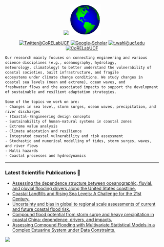  <p align="center">
<img src="https://user-images.githubusercontent.com/15319503/143174853-2bed07a5-aaf0-49b9-aa10-011a387f151d.png" /> 
 <img src="https://github.com/benyou1969/benyou1969/blob/master/globe.gif?raw=true" width="100px"/>
 
</p>


 <p align="center">
  <a href="https://twitter.com/CoRELabUCF"><img src="https://img.shields.io/badge/twitter-%231DA1F2.svg?&style=for-the-badge&logo=twitter&logoColor=white" alt="Twitter@CoRELabUCF"></a>
  <a href="https://scholar.google.com/citations?user=kVuxHc0AAAAJ"><img src="https://img.shields.io/badge/Google-Scholar-%230077B5.svg?&style=for-the-badge&logo=Google-Scholar&logoColor=white" alt="Google-Scholar"></a>
  <a href="mailto:t.wahl@ucf.edu"><img src="https://img.shields.io/badge/email-D14836?&style=for-the-badge&logo=gmail&logoColor=white" alt="t.wahl@ucf.edu"></a>
 <a href="https://core-lab.weebly.com/"><img src="https://img.shields.io/badge/CoRE Lab Website%20-%2302569B.svg?&style=for-the-badge&logo=WordPress&logoColor=white" alt="CoRELabUCF"></a>
</p>

```
Our research mainly focuses on connecting engineering and various science disciplines (e.g., oceanography, hydrology, 
meteorology, climatology) to better understand the vulnerability of coastal societies, built infrastructure, and fragile 
ecosystems under climate change conditions. We study changes in coastal sea levels (mean and extreme), ocean waves, and 
freshwater flows and the associated impacts to support the development of sustainable and resilient adaptation strategies.

Some of the topics we work on are:
- Changes in sea level, storm surges, ocean waves, precipitation, and river discharges
- (Coastal-)Engineering design concepts
- Sustainability of human-natural systems in coastal zones
- Extreme value analysis
- Climate adaptation and resilience
- Integrated coastal vulnerability and risk assessment
- Stochastic and numerical modelling of tides, storm surges, waves, and river flows
- Multi hazards
- Coastal processes and hydrodynamics
```
---

### Latest Scientific Publications :newspaper:
- [Assessing the dependence structure between oceanographic, fluvial, and pluvial flooding drivers along the United States coastline.](https://doi.org/10.5194/hess-2021-268)
- [Coastal Landfills and Rising Sea Levels: A Challenge for the 21st Century.](https://doi.org/10.3389/fmars.2021.710342)
- [Uncertainty and bias in global to regional scale assessments of current and future coastal flood risk.](https://doi.org/10.1029/2020EF001882)
- [Compound flood potential from storm surge and heavy precipitation in coastal China: dependence, drivers, and impacts.](https://doi.org/10.5194/hess-25-4403-2021)
- [Assessing Compound Flooding with Multivariate Statistical Models in a Complex Estuarine System under Data Constraints.](https://doi.org/10.1111/jfr3.12749)



<img src="https://imgur.com/rilHVxA.png"/>









<!--

---

### Some of Our Ongoing Projects 👩‍💻
- [Megalopolitan Coastal Transformation Hub (MACH): Improving the Understanding and Governance of Co-Evolving Hazards, Development, and Coastal Processes](https://core-lab.weebly.com/nsf_cope_mach.html)
- [Incorporation of Climatic and Hydrologic Non-stationarity into FDOT Planning and Design Guidelines & Processes](https://core-lab.weebly.com/fdot.html)
- [When forces collide: Developing a scalable framework for compound flood risk assessment](https://core-lab.weebly.com/uscrp.html)
- [Contributions to Coastal Sea Level Extremes: Understanding the Past and Projecting the Future](https://core-lab.weebly.com/nasa-sea-level-science-team.html)

    *__Learn about other ongoing projects [here](https://core-lab.weebly.com/projects.html).__*

<img src="https://raw.githubusercontent.com/joetancy/joetancy/master/wave.jpg"/>
 <h2 align="left">Hi <img src="https://raw.githubusercontent.com/ABSphreak/ABSphreak/master/gifs/Hi.gif" width="40px" /> We are Coastal Risks and Engineering Research Lab.</h2>

**Here are some ideas to get you started:**

🙋‍♀️ A short introduction - what is your organization all about?
🌈 Contribution guidelines - how can the community get involved?
👩‍💻 Useful resources - where can the community find your docs? Is there anything else the community should know?
🍿 Fun facts - what does your team eat for breakfast?
🧙 Remember, you can do mighty things with the power of [Markdown](https://docs.github.com/github/writing-on-github/getting-started-with-writing-and-formatting-on-github/basic-writing-and-formatting-syntax)
-->
